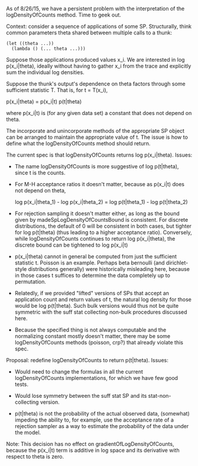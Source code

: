As of 8/26/15, we have a persistent problem with the interpretation of
the logDensityOfCounts method.  Time to geek out.

Context: consider a sequence of applications of some SP.
Structurally, think common parameters theta shared between multiple
calls to a thunk:

```
(let ((theta ...))
  (lambda () (... theta ...)))
```

Suppose those applications produced values x_i.  We are interested in
log p(x_i|theta), ideally without having to gather x_i from the trace
and explicitly sum the individual log densities.

Suppose the thunk's output's dependence on theta factors through some
sufficient statistic T.  That is, for t = T(x_i),

  p(x_i|theta) = p(x_i|t) p(t|theta)

where p(x_i|t) is (for any given data set) a constant that does not
depend on theta.

The incorporate and unincorporate methods of the appropriate SP object
can be arranged to maintain the appropriate value of t.  The issue
is how to define what the logDensityOfCounts method should return.

The current spec is that logDensityOfCounts returns log p(x_i|theta).
Issues:

- The name logDensityOfCounts is more suggestive of log p(t|theta),
  since t is the counts.

- For M-H acceptance ratios it doesn't matter, because as p(x_i|t)
  does not depend on theta,

    log p(x_i|theta_1) - log p(x_i|theta_2)
    = log p(t|theta_1) - log p(t|theta_2)

- For rejection sampling it doesn't matter either, as long as the
  bound given by madeSpLogDensityOfCountsBound is consistent.  For
  discrete distributions, the default of 0 will be consistent in both
  cases, but tighter for log p(t|theta) (thus leading to a higher
  acceptance ratio).  Conversely, while logDensityOfCounts continues
  to return log p(x_i|theta), the discrete bound can be tightened to
  log p(x_i|t)

- p(x_i|theta) cannot in general be computed from just the sufficient
  statistic t.  Poisson is an example.  Perhaps beta bernoulli (and
  dirichlet-style distributions generally) were historically
  misleading here, because in those cases t suffices to determine the
  data completely up to permutation.

- Relatedly, if we provided "lifted" versions of SPs that accept an
  application count and return values of t, the natural log density
  for those would be log p(t|theta).  Such bulk versions would thus
  not be quite symmetric with the suff stat collecting non-bulk
  procedures discussed here.

- Because the specified thing is not always computable and the
  normalizing constant mostly doesn't matter, there may be some
  logDensityOfCounts methods (poisson, crp?) that already violate this
  spec.

Proposal: redefine logDensityOfCounts to return p(t|theta).  Issues:

- Would need to change the formulas in all the current
  logDensityOfCounts implementations, for which we have few good
  tests.

- Would lose symmetry between the suff stat SP and its
  stat-non-collecting version.

- p(t|theta) is not the probability of the actual observed data,
  (somewhat) impeding the ability to, for example, use the acceptance
  rate of a rejection sampler as a way to estimate the probability of
  the data under the model.

Note: This decision has no effect on gradientOfLogDensityOfCounts,
because the p(x_i|t) term is additive in log space and its derivative
with respect to theta is zero.
